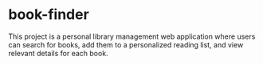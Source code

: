# book-finder
This project is a personal library management web application where users can search for books, add them to a personalized reading list, and view relevant details for each book.
